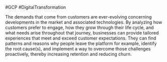 #GCP #DigitalTransformation 

The demands that come from customers are ever-evolving concerning developments in the market and associated technologies. By analyzing how customers prefer to engage, how they grow through their life cycle, and what needs arise throughout that journey, businesses can provide tailored experiences that meet and exceed customer expectations. They can find patterns and reasons why people leave the platform for example, identify the root cause(s), and implement a way to overcome those challenges proactively, thereby increasing retention and reducing churn.